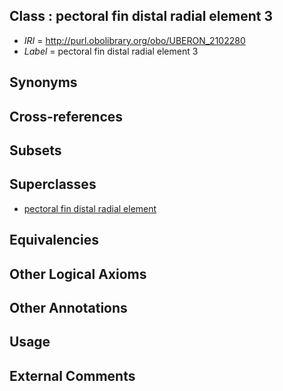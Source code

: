 
## Class : pectoral fin distal radial element 3

 * *IRI* = http://purl.obolibrary.org/obo/UBERON_2102280
 * *Label* = pectoral fin distal radial element 3

## Synonyms


## Cross-references


## Subsets


## Superclasses

 * [pectoral fin distal radial element](../../UBERON/88/UBERON_2101588.md)

## Equivalencies


## Other Logical Axioms


## Other Annotations


## Usage


## External Comments

